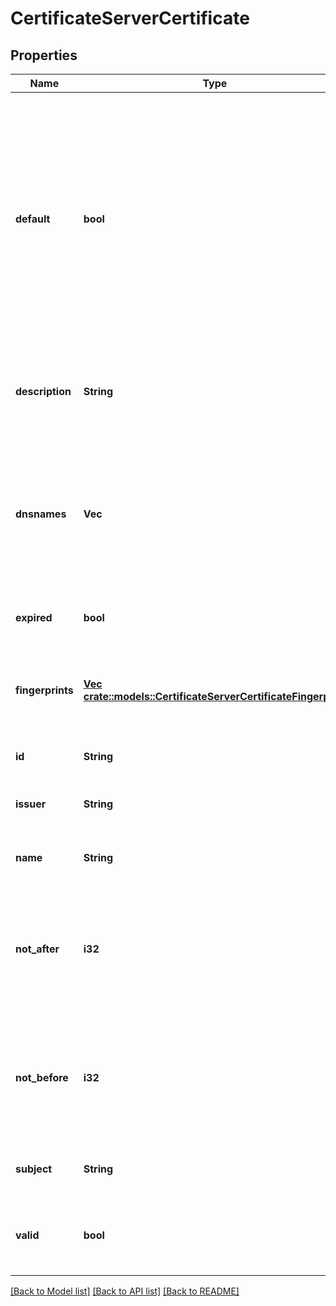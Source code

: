 # CertificateServerCertificate

## Properties
Name | Type | Description | Notes
------------ | ------------- | ------------- | -------------
**default** | **bool** | Boolean identifying if a certificate is the default certificate.The default certificate is used as the fallback when no other certificates match a TLS enabled service&#39;s particular criteria. There must always be a configured default certificate. | [default to null]
**description** | **String** | Description field associated with a certificate provided for administrative convenience. | [default to null]
**dnsnames** | **Vec<String>** | A list of DNS names/patterns for which this certificate is valid. This list is extracted from the certificates CN (Common Name) and subjectAtlName extension fields. | [default to null]
**expired** | **bool** | True if the certificate has expired and is no longer valid. | [default to null]
**fingerprints** | [**Vec <crate::models::CertificateServerCertificateFingerprint>**](CertificateServerCertificateFingerprint.md) | A list of zero or more certificate fingerprints which can be used for certificate identification. | [default to null]
**id** | **String** | Unique server certificate identifier. | [default to null]
**issuer** | **String** | Certificate issuer field extracted from the certificate. | [default to null]
**name** | **String** | Subject common name extracted from the certificate. | [default to null]
**not_after** | **i32** | Certificate notAfter field extracted from the certificate encoded as a UNIX epoch timestamp.  The certificate is not valid after this timestamp. | [default to null]
**not_before** | **i32** | Certificate notBefore field extracted from the certificate encoded as a UNIX epoch timestamp.  The certificate is not valid before this timestamp. | [default to null]
**subject** | **String** | Certificate subject field extracted from the certificate. | [default to null]
**valid** | **bool** | True if the certificate is valid (ie: not_before &lt;&#x3D; now &lt;&#x3D; not_after). | [default to null]

[[Back to Model list]](../README.md#documentation-for-models) [[Back to API list]](../README.md#documentation-for-api-endpoints) [[Back to README]](../README.md)


